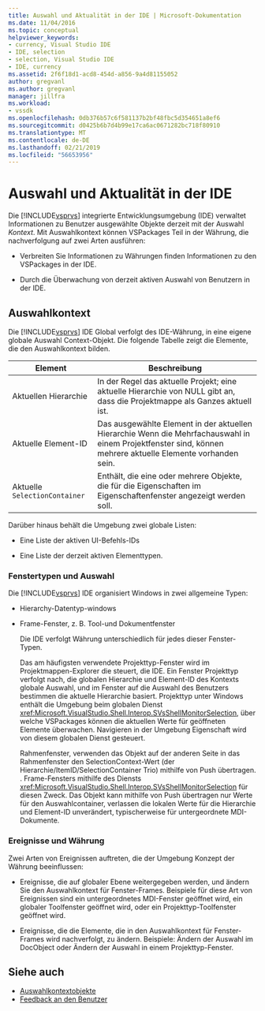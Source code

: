 ```yaml
---
title: Auswahl und Aktualität in der IDE | Microsoft-Dokumentation
ms.date: 11/04/2016
ms.topic: conceptual
helpviewer_keywords:
- currency, Visual Studio IDE
- IDE, selection
- selection, Visual Studio IDE
- IDE, currency
ms.assetid: 2f6f18d1-acd8-454d-a856-9a4d81155052
author: gregvanl
ms.author: gregvanl
manager: jillfra
ms.workload:
- vssdk
ms.openlocfilehash: 0db376b57c6f581137b2bf48fbc5d354651a8ef6
ms.sourcegitcommit: d0425b6b7d4b99e17ca6ac0671282bc718f80910
ms.translationtype: MT
ms.contentlocale: de-DE
ms.lasthandoff: 02/21/2019
ms.locfileid: "56653956"
---
```

# <a name="selection-and-currency-in-the-ide"></a>Auswahl und Aktualität in der IDE
Die [!INCLUDE[vsprvs](../../code-quality/includes/vsprvs_md.md)] integrierte Entwicklungsumgebung (IDE) verwaltet Informationen zu Benutzer ausgewählte Objekte derzeit mit der Auswahl *Kontext*. Mit Auswahlkontext können VSPackages Teil in der Währung, die nachverfolgung auf zwei Arten ausführen:

-   Verbreiten Sie Informationen zu Währungen finden Informationen zu den VSPackages in der IDE.

-   Durch die Überwachung von derzeit aktiven Auswahl von Benutzern in der IDE.

## <a name="selection-context"></a>Auswahlkontext
 Die [!INCLUDE[vsprvs](../../code-quality/includes/vsprvs_md.md)] IDE Global verfolgt des IDE-Währung, in eine eigene globale Auswahl Context-Objekt. Die folgende Tabelle zeigt die Elemente, die den Auswahlkontext bilden.

|Element|Beschreibung|
|-------------|-----------------|
|Aktuellen Hierarchie|In der Regel das aktuelle Projekt; eine aktuelle Hierarchie von NULL gibt an, dass die Projektmappe als Ganzes aktuell ist.|
|Aktuelle Element-ID|Das ausgewählte Element in der aktuellen Hierarchie Wenn die Mehrfachauswahl in einem Projektfenster sind, können mehrere aktuelle Elemente vorhanden sein.|
|Aktuelle `SelectionContainer`|Enthält, die eine oder mehrere Objekte, die für die Eigenschaften im Eigenschaftenfenster angezeigt werden soll.|

 Darüber hinaus behält die Umgebung zwei globale Listen:

-   Eine Liste der aktiven UI-Befehls-IDs

-   Eine Liste der derzeit aktiven Elementtypen.

### <a name="window-types-and-selection"></a>Fenstertypen und Auswahl
 Die [!INCLUDE[vsprvs](../../code-quality/includes/vsprvs_md.md)] IDE organisiert Windows in zwei allgemeine Typen:

- Hierarchy-Datentyp-windows

- Frame-Fenster, z. B. Tool-und Dokumentfenster

  Die IDE verfolgt Währung unterschiedlich für jedes dieser Fenster-Typen.

  Das am häufigsten verwendete Projekttyp-Fenster wird im Projektmappen-Explorer die steuert, die IDE. Ein Fenster Projekttyp verfolgt nach, die globalen Hierarchie und Element-ID des Kontexts globale Auswahl, und im Fenster auf die Auswahl des Benutzers bestimmen die aktuelle Hierarchie basiert. Projekttyp unter Windows enthält die Umgebung beim globalen Dienst <xref:Microsoft.VisualStudio.Shell.Interop.SVsShellMonitorSelection>, über welche VSPackages können die aktuellen Werte für geöffneten Elemente überwachen. Navigieren in der Umgebung Eigenschaft wird von diesem globalen Dienst gesteuert.

  Rahmenfenster, verwenden das Objekt auf der anderen Seite in das Rahmenfenster den SelectionContext-Wert (der Hierarchie/ItemID/SelectionContainer Trio) mithilfe von Push übertragen. . Frame-Fensters mithilfe des Diensts <xref:Microsoft.VisualStudio.Shell.Interop.SVsShellMonitorSelection> für diesen Zweck. Das Objekt kann mithilfe von Push übertragen nur Werte für den Auswahlcontainer, verlassen die lokalen Werte für die Hierarchie und Element-ID unverändert, typischerweise für untergeordnete MDI-Dokumente.

### <a name="events-and-currency"></a>Ereignisse und Währung
 Zwei Arten von Ereignissen auftreten, die der Umgebung Konzept der Währung beeinflussen:

-   Ereignisse, die auf globaler Ebene weitergegeben werden, und ändern Sie den Auswahlkontext für Fenster-Frames. Beispiele für diese Art von Ereignissen sind ein untergeordnetes MDI-Fenster geöffnet wird, ein globaler Toolfenster geöffnet wird, oder ein Projekttyp-Toolfenster geöffnet wird.

-   Ereignisse, die die Elemente, die in den Auswahlkontext für Fenster-Frames wird nachverfolgt, zu ändern. Beispiele: Ändern der Auswahl im DocObject oder Ändern der Auswahl in einem Projekttyp-Fenster.

## <a name="see-also"></a>Siehe auch
- [Auswahlkontextobjekte](../../extensibility/internals/selection-context-objects.md)
- [Feedback an den Benutzer](../../extensibility/internals/feedback-to-the-user.md)